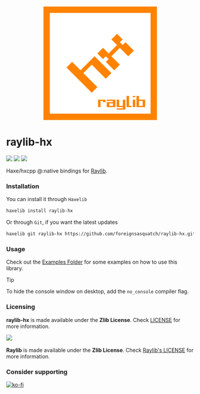 <p align="center">
	<img src="assets/logo.png" alt="raylib-hx Logo">
</p>

# raylib-hx

![](https://img.shields.io/github/repo-size/foreignsasquatch/raylib-hx) ![](https://badgen.net/github/open-issues/foreignsasquatch/raylib-hx) ![](https://badgen.net/badge/license/Zlib/green)

Haxe/hxcpp @:native bindings for [Raylib](https://raylib.com).

### Installation

You can install it through `Haxelib`
```bash
haxelib install raylib-hx
```
Or through `Git`, if you want the latest updates
```bash
haxelib git raylib-hx https://github.com/foreignsasquatch/raylib-hx.git
```

### Usage

Check out the [Examples Folder](examples/) for some examples on how to use this library.

> [!TIP]
> To hide the console window on desktop, add the `no_console` compiler flag.

### Licensing

**raylib-hx** is made available under the **Zlib License**. Check [LICENSE](./LICENSE) for more information.

![](https://github.com/raysan5/raylib/blob/master/logo/raylib_logo_animation.gif)

**Raylib** is made available under the **Zlib License**. Check [Raylib's LICENSE](https://github.com/raysan5/raylib/blob/master/LICENSE) for more information.

### Consider supporting

[![ko-fi](https://ko-fi.com/img/githubbutton_sm.svg)](https://ko-fi.com/W7W77EX85)
